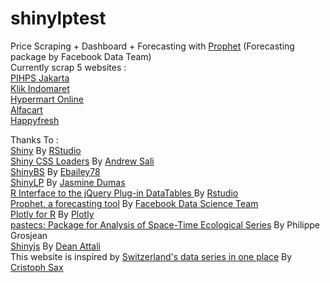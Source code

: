 # shinylptest
Price Scraping + Dashboard + Forecasting with <a href="https://research.fb.com/prophet-forecasting-at-scale/">Prophet</a> (Forecasting package by Facebook Data Team)
<br/>
Currently scrap 5 websites : <br/>
<a href="http://infopangan.jakarta.go.id/">PIHPS Jakarta</a><br/>
<a href="http://klikindomaret.com/">Klik Indomaret</a><br/>
<a href="https://shop.hypermart.co.id">Hypermart Online</a><br/>
<a href="http://alfacart.com/">Alfacart</a><br/>
<a href="http://happyfresh.id/">Happyfresh</a><br/>

Thanks To : <br/>
<a href='https://shiny.rstudio.com/'>Shiny</a> By <a href='https://www.rstudio.com/'>RStudio</a> 
<br/><a href='https://github.com/andrewsali/shinycssloaders/'>Shiny CSS Loaders</a> By <a href='https://github.com/andrewsali'>Andrew Sali</a>
<br/><a href='https://ebailey78.github.io/shinyBS/'>ShinyBS</a> By <a href='https://github.com/ebailey78'>Ebailey78</a>
<br/><a href='https://github.com/jasdumas/shinyLP'>ShinyLP</a> By <a href='https://github.com/jasdumas'>Jasmine Dumas</a>
<br/><a href='https://rstudio.github.io'>R Interface to the jQuery Plug-in DataTables </a> By <a href='https://www.rstudio.com/'>Rstudio</a>
<br/><a href='https://facebook.github.io/prophet/'>Prophet, a forecasting tool</a> By <a href='https://research.fb.com/category/data-science/'>Facebook Data Science Team</a>
<br/><a href='https://plot.ly/r'>Plotly for R</a> By <a href='https://plot.ly/'>Plotly</a>
<br/><a href='https://cran.r-project.org/web/packages/pastecs/index.html'>pastecs: Package for Analysis of Space-Time Ecological Series</a> By Philippe Grosjean 
<br/><a href='https://deanattali.com/shinyjs/'>Shinyjs</a> By <a href='https://deanattali.com/'>Dean Attali</a>
<br/>This website is inspired by <a href='http://www.dataseries.org/'>Switzerland's data series in one place</a> By <a href='http://www.christophsax.com/'>Cristoph Sax</a>
